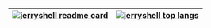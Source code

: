 | <a href="https://github-readme-stats.vercel.app/api?theme=react&username=jerryshell&count_private=true&show_icons=true&include_all_commits=true&hide_border=true" target="_blank"><img align="center" src="https://github-readme-stats.vercel.app/api?theme=react&username=jerryshell&count_private=true&show_icons=true&include_all_commits=true&hide_border=true" alt="jerryshell readme card" /></a> | <a href="https://github-readme-stats.vercel.app/api/top-langs/?theme=react&username=jerryshell&count_private=true&show_icons=true&include_all_commits=true&hide_border=true&layout=compact" target="_blank"><img align="center" src="https://github-readme-stats.vercel.app/api/top-langs/?theme=react&username=jerryshell&count_private=true&show_icons=true&include_all_commits=true&hide_border=true&layout=compact" alt="jerryshell top langs" /></a> |
| ------------------------------------------------------------------------------------------------------------------------------------------------------------------------------------------------------------------------------------------------------------------------------------------------------------------------------------------------------------------------------------------------------- | --------------------------------------------------------------------------------------------------------------------------------------------------------------------------------------------------------------------------------------------------------------------------------------------------------------------------------------------------------------------------------------------------------------------------------------------------------- |